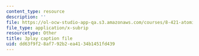 ```yaml
---
content_type: resource
description: ''
file: https://ol-ocw-studio-app-qa.s3.amazonaws.com/courses/8-421-atomic-and-optical-physics-i-spring-2014/dd63f9f28af792b2ea4134b1451fd439_vkka1O2H5h4.srt
file_type: application/x-subrip
resourcetype: Other
title: 3play caption file
uid: dd63f9f2-8af7-92b2-ea41-34b1451fd439
---
```

